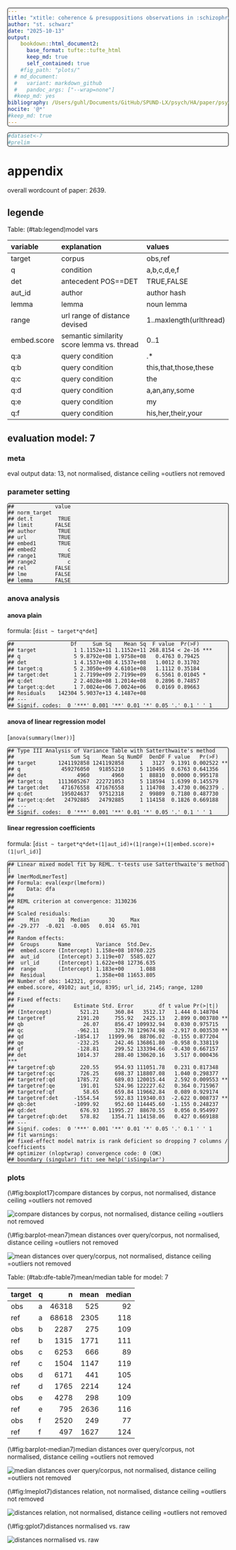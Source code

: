 ```yaml
---
title: "xtitle: coherence & presuppositions observations in :schizophrenia: threads"
author: "st. schwarz"
date: "2025-10-13"
output: 
    bookdown::html_document2:
      base_format: tufte::tufte_html
      keep_md: true
      self_contained: true
    #fig_path: "plots/"
  # md_document:
  #   variant: markdown_github
  #   pandoc_args: ["--wrap=none"]
  #keep_md: yes
bibliography: /Users/guhl/Documents/GitHub/SPUND-LX/psych/HA/paper/psych.bib
nocite: '@*'
#keep_md: true
---
```




<style type="text/css">
/*table {
  width: 100% !important;
  
}*/
pre {
border: 1px solid black;
border-radius: 0.25rem;
background-color: rgba(0, 0, 0, 0.04);

}
</style>

























<style type="text/css">
/*table {
  width: 100% !important;
  
}*/
pre {
border: 1px solid black;
border-radius: 0.25rem;
background-color: rgba(0, 0, 0, 0.04);

}
</style>


``` r
#dataset<-7
#prelim
```



# appendix
overall wordcount of paper: 2639.

## legende

Table: (\#tab:legend)model vars

|variable    |explanation                                |values                  |
|:-----------|:------------------------------------------|:-----------------------|
|target      |corpus                                     |obs,ref                 |
|q           |condition                                  |a,b,c,d,e,f             |
|det         |antecedent POS==DET                        |TRUE,FALSE              |
|aut_id      |author                                     |author hash             |
|lemma       |lemma                                      |noun lemma              |
|range       |url range of distance devised              |1..maxlength(urlthread) |
|embed.score |semantic similarity score lemma vs. thread |0..1                    |
|q:a         |query condition                            |.*                      |
|q:b         |query condition                            |this,that,those,these   |
|q:c         |query condition                            |the                     |
|q:d         |query condition                            |a,an,any,some           |
|q:e         |query condition                            |my                      |
|q:f         |query condition                            |his,her,their,your      |









## evaluation model: 7

### meta 
eval output data: 13, not normalised, distance ceiling =outliers not removed   

### parameter setting


```
##             value
## norm_target      
## det.t        TRUE
## limit       FALSE
## author       TRUE
## url          TRUE
## embed1       TRUE
## embed2          c
## range1       TRUE
## range2          c
## rel         FALSE
## lme         FALSE
## lemma       FALSE
```


### anova analysis
#### anova plain
formula: [``` dist ~ target*q*det ```]


```
##                  Df     Sum Sq    Mean Sq  F value  Pr(>F)    
## target            1 1.1152e+11 1.1152e+11 268.8154 < 2e-16 ***
## q                 5 9.8792e+08 1.9758e+08   0.4763 0.79425    
## det               1 4.1537e+08 4.1537e+08   1.0012 0.31702    
## target:q          5 2.3050e+09 4.6101e+08   1.1112 0.35184    
## target:det        1 2.7199e+09 2.7199e+09   6.5561 0.01045 *  
## q:det             2 2.4028e+08 1.2014e+08   0.2896 0.74857    
## target:q:det      1 7.0024e+06 7.0024e+06   0.0169 0.89663    
## Residuals    142304 5.9037e+13 4.1487e+08                     
## ---
## Signif. codes:  0 '***' 0.001 '**' 0.01 '*' 0.05 '.' 0.1 ' ' 1
```

#### anova of linear regression model
[`anova(summary(lmer))`]


```
## Type III Analysis of Variance Table with Satterthwaite's method
##                  Sum Sq    Mean Sq NumDF  DenDF F value   Pr(>F)   
## target       1241192858 1241192858     1   3127  9.1391 0.002522 **
## q             459276050   91855210     5 110495  0.6763 0.641356   
## det                4960       4960     1  88810  0.0000 0.995178   
## target:q     1113605267  222721053     5 118594  1.6399 0.145579   
## target:det    471676558  471676558     1 114708  3.4730 0.062379 . 
## q:det         195024637   97512318     2  99809  0.7180 0.487730   
## target:q:det   24792885   24792885     1 114158  0.1826 0.669188   
## ---
## Signif. codes:  0 '***' 0.001 '**' 0.01 '*' 0.05 '.' 0.1 ' ' 1
```

#### linear regression coefficients
formula: [``` dist ~ target*q*det+(1|aut_id)+(1|range)+(1|embed.score)+(1|url_id) ```]


```
## Linear mixed model fit by REML. t-tests use Satterthwaite's method [
## lmerModLmerTest]
## Formula: eval(expr(lmeform))
##    Data: dfa
## 
## REML criterion at convergence: 3130236
## 
## Scaled residuals: 
##     Min      1Q  Median      3Q     Max 
## -29.277  -0.021  -0.005   0.014  65.701 
## 
## Random effects:
##  Groups      Name        Variance  Std.Dev. 
##  embed.score (Intercept) 1.158e+08 10760.225
##  aut_id      (Intercept) 3.119e+07  5585.027
##  url_id      (Intercept) 1.622e+08 12736.635
##  range       (Intercept) 1.183e+00     1.088
##  Residual                1.358e+08 11653.805
## Number of obs: 142321, groups:  
## embed.score, 49102; aut_id, 8395; url_id, 2145; range, 1280
## 
## Fixed effects:
##                   Estimate Std. Error        df t value Pr(>|t|)    
## (Intercept)         521.21     360.84   3512.17   1.444 0.148704    
## targetref          2191.20     755.92   2425.13   2.899 0.003780 ** 
## qb                   26.07     856.47 109932.94   0.030 0.975715    
## qc                 -962.11     329.78 129674.98  -2.917 0.003530 ** 
## qd                -1854.17   11999.96  88706.02  -0.155 0.877204    
## qe                 -232.25     242.46 136861.80  -0.958 0.338119    
## qf                 -128.81     299.52 133394.66  -0.430 0.667157    
## det                1014.37     288.40 130620.16   3.517 0.000436 ***
## targetref:qb        220.55     954.93 111051.78   0.231 0.817348    
## targetref:qc        726.25     698.37 118807.08   1.040 0.298377    
## targetref:qd       1785.72     689.03 120015.44   2.592 0.009553 ** 
## targetref:qe        191.01     524.96 122227.62   0.364 0.715967    
## targetref:qf         58.65     659.84 119662.84   0.089 0.929174    
## targetref:det     -1554.54     592.83 119340.03  -2.622 0.008737 ** 
## qb:det            -1099.92     952.60 114445.60  -1.155 0.248237    
## qd:det              676.93   11995.27  88670.55   0.056 0.954997    
## targetref:qb:det    578.82    1354.71 114158.06   0.427 0.669188    
## ---
## Signif. codes:  0 '***' 0.001 '**' 0.01 '*' 0.05 '.' 0.1 ' ' 1
## fit warnings:
## fixed-effect model matrix is rank deficient so dropping 7 columns / coefficients
## optimizer (nloptwrap) convergence code: 0 (OK)
## boundary (singular) fit: see help('isSingular')
```

### plots
<div class="figure">
<p class="caption">(\#fig:boxplot17)compare distances by corpus, not normalised, distance ceiling =outliers not removed</p><img src="eval-m_files/figure-html/boxplot17-1.png" alt="compare distances by corpus, not normalised, distance ceiling =outliers not removed"  /></div>

<div class="figure">
<p class="caption">(\#fig:barplot-mean7)mean distances over query/corpus, not normalised, distance ceiling =outliers not removed</p><img src="eval-m_files/figure-html/barplot-mean7-1.png" alt="mean distances over query/corpus, not normalised, distance ceiling =outliers not removed"  /></div>



Table: (\#tab:dfe-table7)mean/median table for model: 7

|target |q  |     n| mean| median|
|:------|:--|-----:|----:|------:|
|obs    |a  | 46318|  525|     92|
|ref    |a  | 68618| 2305|    118|
|obs    |b  |  2287|  275|    109|
|ref    |b  |  1315| 1771|    111|
|obs    |c  |  6253|  666|     89|
|ref    |c  |  1504| 1147|    119|
|obs    |d  |  6171|  441|    105|
|ref    |d  |  1765| 2214|    124|
|obs    |e  |  4278|  298|    109|
|ref    |e  |   795| 2636|    116|
|obs    |f  |  2520|  249|     77|
|ref    |f  |   497| 1627|    124|


<div class="figure">
<p class="caption">(\#fig:barplot-median7)median distances over query/corpus, not normalised, distance ceiling =outliers not removed</p><img src="eval-m_files/figure-html/barplot-median7-1.png" alt="median distances over query/corpus, not normalised, distance ceiling =outliers not removed"  /></div>

<div class="figure">
<p class="caption">(\#fig:lmeplot7)distances relation, not normalised, distance ceiling =outliers not removed</p><img src="eval-m_files/figure-html/lmeplot7-1.png" alt="distances relation, not normalised, distance ceiling =outliers not removed"  /></div>

<div class="figure">
<p class="caption">(\#fig:gplot7)distances normalised vs. raw</p><img src="eval-m_files/figure-html/gplot7-1.png" alt="distances normalised vs. raw"  /></div>



